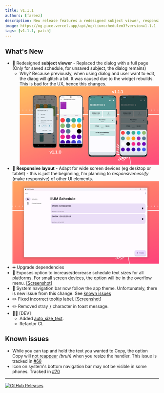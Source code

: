 ```yaml
---
title: v1.1.1
authors: [fareez]
description: New release features a redesigned subject viewer, responsive layout, font size options, and improved navigation bar. Upgraded dependencies and bug fixes included
image: https://og-puce.vercel.app/api/og/iiumschedulem3?version=1.1.1
tags: [v1.1.1, patch]
---
```


## What's New

- :lipstick: Redesigned **subject viewer** - Replaced the dialog with a full page (Only for saved schedule, for unsaved subject, the dialog remains)
  - Why? Because previously, when using dialog and user want to edit, the diaog will glitch a bit. It was caused due to the widget rebuilds. This is bad for the UX, hence this changes.
  ![Old vs new subject layout](./new-subject-page.png)
- :iphone: **Responsive layout** - Adapt for wide screen devices (eg desktop or tablet) - this is just the beginning, I'm planning to _responsivenessify_ (make responsive) of other UI elements.
  ![responsize home](./responsive-layout.png)
- :heavy_plus_sign: Upgrade dependencies
- :wrench: Exposes option to increase/decrease schedule text sizes for all platforms. For small screen devices, the option will be in the overflow menu. [[Screenshot]](https://imgur.com/vCZesI9.png) 
- :art: System navigation bar now follow the app theme. Unfortunately, there is new issue from this change. See [known issues](#known-issues)
- :pencil2: Fixed incorrect tooltip label. [[Screenshot]](https://user-images.githubusercontent.com/60868965/221734345-efeb125c-823e-438d-adaa-40d1118f64a7.png)
- :pencil2: Removed stray `}` character in toast message.
- :technologist: [DEV]
  - Added [auto_size_text](https://pub.dev/packages/auto_size_text).
  - Refactor CI.

## Known issues

- While you can tap and hold the text you wanted to Copy, the option Copy will [not reappear](https://imgur.com/l123Cjw) _(bruh)_ when you resize the handler. This issue is tracked in [#68](https://github.com/iqfareez/iium_schedule/issues/68)
- Icon on system's bottom navigation bar may not be visible in some phones. Tracked in [#70](https://github.com/iqfareez/iium_schedule/issues/70) 

___
[![GitHub Releases](https://img.shields.io/badge/view%20on%20github-%23121011.svg?style=for-the-badge&logo=github&logoColor=white)](https://github.com/iqfareez/iium_schedule/releases/tag/1.1.1%2B23)